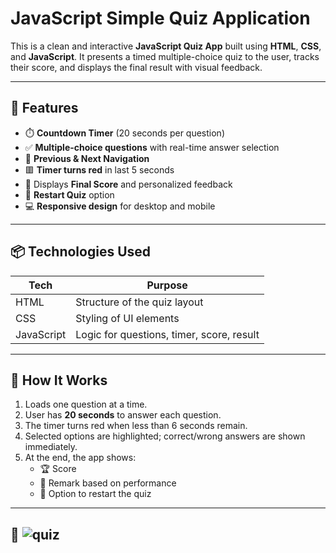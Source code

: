 # JavaScript Simple Quiz Application

This is a clean and interactive **JavaScript Quiz App** built using **HTML**, **CSS**, and **JavaScript**. It presents a timed multiple-choice quiz to the user, tracks their score, and displays the final result with visual feedback.

---

## 🎯 Features

- ⏱️ **Countdown Timer** (20 seconds per question)
- ✅ **Multiple-choice questions** with real-time answer selection
- 🔁 **Previous & Next Navigation**
- 🟥 **Timer turns red** in last 5 seconds
- 🧠 Displays **Final Score** and personalized feedback
- 🔄 **Restart Quiz** option
- 💻 **Responsive design** for desktop and mobile

---

## 📦 Technologies Used

| Tech       | Purpose                        |
|------------|--------------------------------|
| HTML       | Structure of the quiz layout   |
| CSS        | Styling of UI elements         |
| JavaScript | Logic for questions, timer, score, result |

---

## 🚀 How It Works

1. Loads one question at a time.
2. User has **20 seconds** to answer each question.
3. The timer turns red when less than 6 seconds remain.
4. Selected options are highlighted; correct/wrong answers are shown immediately.
5. At the end, the app shows:
   - 🏆 Score
   - 💬 Remark based on performance
   - 🔄 Option to restart the quiz

---

## 📁 ![quiz](https://github.com/user-attachments/assets/bdd9348d-2965-4507-aaee-5eea2ea0e75a)


